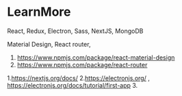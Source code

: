 # LearnMore
React, Redux, Electron, Sass, NextJS, MongoDB

Material Design, React router,


1. https://www.npmjs.com/package/react-material-design
2. https://www.npmjs.com/package/react-router

1.https://nextjs.org/docs/
2.https://electronjs.org/ , https://electronjs.org/docs/tutorial/first-app
3.
